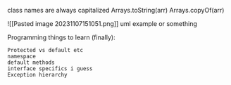class names are always capitalized
Arrays.toString(arr) 
Arrays.copyOf(arr)

![[Pasted image 20231107151051.png]] uml example or something

Programming things to learn (finally):

	Protected vs default etc
	namespace
	default methods
	interface specifics i guess 
	Exception hierarchy

